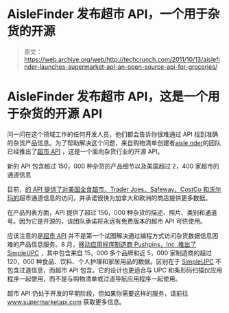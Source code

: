 # AisleFinder 发布超市 API，一个用于杂货的开源

> 原文：<https://web.archive.org/web/http://techcrunch.com/2011/10/13/aislefinder-launches-supermarket-api-an-open-source-api-for-groceries/>

# AisleFinder 发布超市 API，这是一个用于杂货的开源 API

问一问在这个领域工作的任何开发人员，他们都会告诉你很难通过 API 找到准确的杂货产品信息。为了帮助解决这个问题，来自购物清单创建者[aisle nder](https://web.archive.org/web/20230222211453/http://aislefinder.com/)的团队已经推出了[超市 API](https://web.archive.org/web/20230222211453/http://www.supermarketapi.com/) ，这是一个面向杂货行业的开源 API。

新的 API 包含超过 150，000 种杂货的产品细节以及美国超过 2，400 家超市的通道信息

目前，[的 API 提供了对美国全食超市、Trader Joes、Safeway、CostCo 和沃尔玛的](https://web.archive.org/web/20230222211453/http://www.supermarketapi.com/Methods_v1.aspx)超市通道信息的访问，并承诺很快为加拿大和欧洲的商店提供更多数据。

在产品列表方面，API 提供了超过 150，000 种杂货的描述、照片、类别和通道号。因为它是开源的，该团队承诺将永远有免费版本的超市 API 可供使用。

应该注意的是[超市 API](https://web.archive.org/web/20230222211453/http://www.supermarketapi.com/) 并不是第一个试图解决通过编程方式访问杂货数据信息困难的产品信息服务。8 月，[移动应用程序制造商 Pushpins，Inc .推出了 SimpleUPC](https://web.archive.org/web/20230222211453/https://techcrunch.com/2011/08/31/pushpins-launches-simpleupc-product-information-as-a-service/) ，其中包含来自 15，000 多个品牌和近 5，000 家制造商的超过 120，000 种食品、饮料、个人护理和家居用品的数据。区别在于 [SimpleUPC](https://web.archive.org/web/20230222211453/http://www.simpleupc.com/) 不包含过道信息，而超市 API 包含。它的设计也更适合与 UPC 和条形码扫描仪应用程序一起使用，而不是与购物清单或过道导航应用程序一起使用。

超市 API 仍处于开发的早期阶段，但如果你需要这样的服务，请前往 www.supermarketapi.com 获取更多信息。
